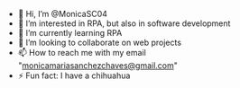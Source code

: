 - 👋 Hi, I’m @MonicaSC04
- 👀 I’m interested in RPA, but also in software development
- 🌱 I’m currently learning RPA
- 💞️ I’m looking to collaborate on web projects
- 📫 How to reach me with my email "monicamariasanchezchaves@gmail.com"
- ⚡ Fun fact: I have a chihuahua

<!---
MonicaSC04/MonicaSC04 is a ✨ special ✨ repository because its `README.md` (this file) appears on your GitHub profile.
You can click the Preview link to take a look at your changes.
--->

